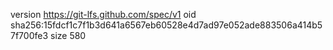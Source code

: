 version https://git-lfs.github.com/spec/v1
oid sha256:15fdcf1c7f1b3d641a6567eb60528e4d7ad97e052ade883506a414b57f700fe3
size 580
